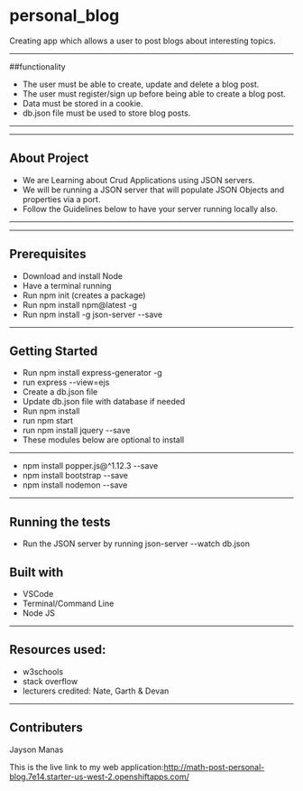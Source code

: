 # personal_blog
Creating app which allows a user to post blogs about interesting topics.

---
##functionality
- The user must be able to create, update and delete a blog post.
- The user must register/sign up before being able to create a blog post.
- Data must be stored in a cookie.
- db.json file must be used to store blog posts.
---


---
## About Project
- We are Learning about Crud Applications using JSON servers.
- We will be running a JSON server that will populate JSON Objects and properties via a port.
- Follow the Guidelines below to have your server running locally also.
---

---
## Prerequisites
- Download and install Node
- Have a terminal running
- Run npm init (creates a package)
- Run npm install npm@latest -g
- Run npm install -g json-server --save
---

## Getting Started
- Run npm install express-generator -g
- run express --view=ejs
- Create a db.json file
- Update db.json file with database if needed
- Run npm install
- run npm start
- run npm install jquery --save
- These modules below are optional to install
---
- npm install popper.js@^1.12.3 --save
- npm install bootstrap --save
- npm install nodemon --save
---

## Running the tests
- Run the JSON server by running json-server --watch db.json

## Built with
- VSCode
- Terminal/Command Line
- Node JS
---
## Resources used: 
- w3schools
- stack overflow
- lecturers credited: Nate, Garth & Devan
---
## Contributers
Jayson Manas

This is the live link to my web application:http://math-post-personal-blog.7e14.starter-us-west-2.openshiftapps.com/
